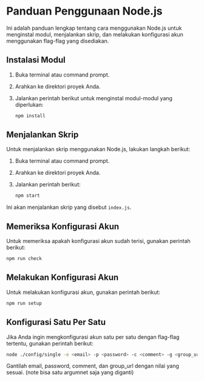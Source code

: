 # Panduan Penggunaan Node.js

Ini adalah panduan lengkap tentang cara menggunakan Node.js untuk menginstal modul, menjalankan skrip, dan melakukan konfigurasi akun menggunakan flag-flag yang disediakan.

## Instalasi Modul

1. Buka terminal atau command prompt.
2. Arahkan ke direktori proyek Anda.
3. Jalankan perintah berikut untuk menginstal modul-modul yang diperlukan:

   ```sh
   npm install
   ```

## Menjalankan Skrip

Untuk menjalankan skrip menggunakan Node.js, lakukan langkah berikut:

1. Buka terminal atau command prompt.
2. Arahkan ke direktori proyek Anda.
3. Jalankan perintah berikut:

   ```sh
   npm start
   ```

Ini akan menjalankan skrip yang disebut `index.js`.

## Memeriksa Konfigurasi Akun

Untuk memeriksa apakah konfigurasi akun sudah terisi, gunakan perintah berikut:

```sh
npm run check
```

## Melakukan Konfigurasi Akun

Untuk melakukan konfigurasi akun, gunakan perintah berikut:

```sh
npm run setup
```

## Konfigurasi Satu Per Satu

Jika Anda ingin mengkonfigurasi akun satu per satu dengan flag-flag tertentu, gunakan perintah berikut:

```sh
node ./config/single -e <email> -p <password> -c <comment> -g <group_url>
```

Gantilah email, password, comment, dan group_url dengan nilai yang sesuai. (note bisa satu argumnet saja yang diganti)
